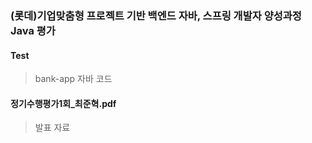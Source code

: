 ### (롯데)기업맞춤형 프로젝트 기반 백엔드 자바, 스프링 개발자 양성과정 Java 평가
#### Test 
> bank-app 자바 코드
#### 정기수행평가1회_최준혁.pdf
> 발표 자료 

